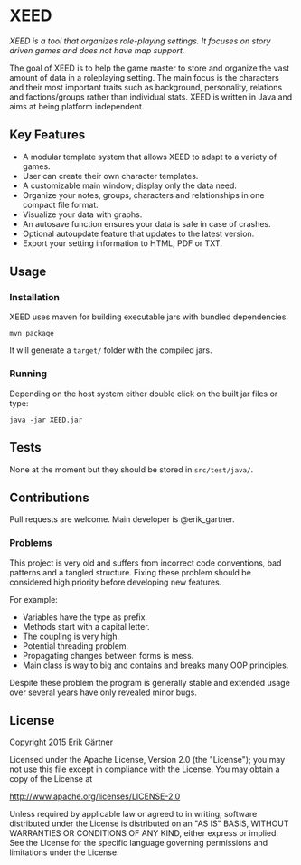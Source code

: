 # XEED
*XEED is a tool that organizes role-playing settings. It focuses on story driven games and does not have map support.*

The goal of XEED is to help the game master to store and organize the vast amount of data in a roleplaying setting. The main focus is the characters and their most important traits such as background, personality, relations and factions/groups rather than individual stats. XEED is written in Java and aims at being platform independent.

## Key Features
- A modular template system that allows XEED to adapt to a variety of games.
- User can create their own character templates.
- A customizable main window; display only the data need.
- Organize your notes, groups, characters and relationships in one compact file format.
- Visualize your data with graphs.
- An autosave function ensures your data is safe in case of crashes.
- Optional autoupdate feature that updates to the latest version.
- Export your setting information to HTML, PDF or TXT.

## Usage

### Installation
XEED uses maven for building executable jars with bundled dependencies.
```
mvn package
```
It will generate a ```target/``` folder with the compiled jars.

### Running
Depending on the host system either double click on the built jar files or type:
```
java -jar XEED.jar
```

## Tests
None at the moment but they should be stored in ```src/test/java/```.

## Contributions
Pull requests are welcome. Main developer is @erik_gartner.

### Problems
This project is very old and suffers from incorrect code conventions, bad patterns and a tangled structure. Fixing these problem should be considered high priority before developing new features.

For example:
- Variables have the type as prefix.
- Methods start with a capital letter.
- The coupling is very high.
- Potential threading problem.
- Propagating changes between forms is mess.
- Main class is way to big and contains and breaks many OOP principles.

Despite these problem the program is generally stable and extended usage over several years have only revealed minor bugs.

## License
Copyright 2015 Erik Gärtner

Licensed under the Apache License, Version 2.0 (the "License");
you may not use this file except in compliance with the License.
You may obtain a copy of the License at

http://www.apache.org/licenses/LICENSE-2.0

Unless required by applicable law or agreed to in writing, software
distributed under the License is distributed on an "AS IS" BASIS,
WITHOUT WARRANTIES OR CONDITIONS OF ANY KIND, either express or implied.
See the License for the specific language governing permissions and
limitations under the License.
